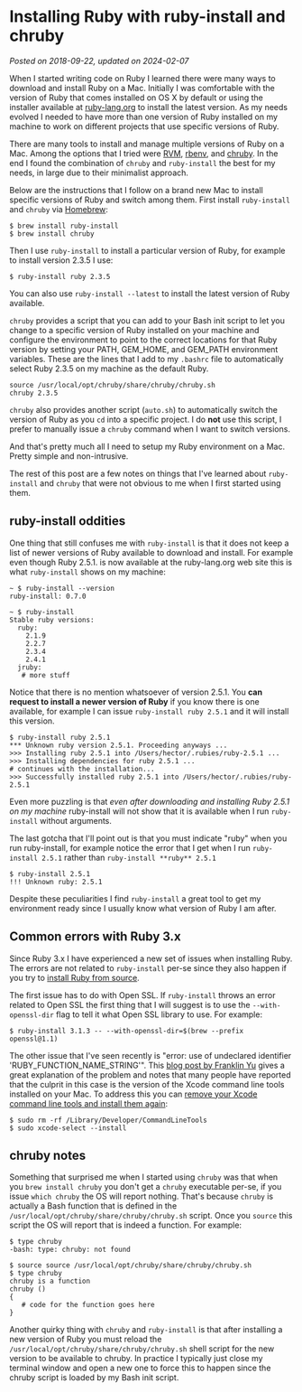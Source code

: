 # Installing Ruby with ruby-install and chruby
*Posted on 2018-09-22, updated on 2024-02-07*

When I started writing code on Ruby I learned there were many ways to download and install Ruby on a Mac. Initially I was comfortable with the version of Ruby that comes installed on OS X by default or using the installer available at [ruby-lang.org](https://www.ruby-lang.org/en/downloads/)  to install the latest version. As my needs evolved I needed to have more than one version of Ruby installed on my machine to work on different projects that use specific versions of Ruby.

There are many tools to install and manage multiple versions of Ruby on a Mac. Among the options that I tried were [RVM](https://rvm.io/), [rbenv](https://github.com/rbenv/rbenv), and [chruby](https://github.com/postmodern/chruby). In the end I found the combination of `chruby` and `ruby-install` the best for my needs, in large due to their minimalist approach.

Below are the instructions that I follow on a brand new Mac to install specific versions of Ruby and switch among them. First install `ruby-install` and `chruby` via [Homebrew](https://brew.sh/):

```
$ brew install ruby-install
$ brew install chruby
```

Then I use `ruby-install` to install a particular version of Ruby, for example to install version 2.3.5 I use:

```
$ ruby-install ruby 2.3.5
```

You can also use `ruby-install --latest` to install the latest version of Ruby available.

`chruby` provides a script that you can add to your Bash init script to let you change to a specific version of Ruby installed on your machine and configure the environment to point to the correct locations for that Ruby version by setting your PATH, GEM_HOME, and GEM_PATH environment variables. These are the lines that I add to my `.bashrc` file to automatically select Ruby 2.3.5 on my machine as the default Ruby.

```
source /usr/local/opt/chruby/share/chruby/chruby.sh
chruby 2.3.5
```

`chruby` also provides another script (`auto.sh`) to automatically switch the version of Ruby as you `cd` into a specific project. I do **not** use this script, I prefer to manually issue a `chruby` command when I want to switch versions.

And that's pretty much all I need to setup my Ruby environment on a Mac. Pretty simple and non-intrusive.

The rest of this post are a few notes on things that I've learned about `ruby-install` and `chruby` that were not obvious to me when I first started using them.


## ruby-install oddities

One thing that still confuses me with `ruby-install` is that it does not keep a list of newer versions of Ruby available to download and install. For example even though Ruby 2.5.1. is now available at the ruby-lang.org web site this is what `ruby-install` shows on my machine:

```
~ $ ruby-install --version
ruby-install: 0.7.0

~ $ ruby-install
Stable ruby versions:
  ruby:
    2.1.9
    2.2.7
    2.3.4
    2.4.1
  jruby:
   # more stuff
```

Notice that there is no mention whatsoever of version 2.5.1. You **can request to install a newer version of Ruby** if you know there is one available, for example I can issue `ruby-install ruby 2.5.1` and it will install this version.

```
$ ruby-install ruby 2.5.1
*** Unknown ruby version 2.5.1. Proceeding anyways ...
>>> Installing ruby 2.5.1 into /Users/hector/.rubies/ruby-2.5.1 ...
>>> Installing dependencies for ruby 2.5.1 ...
# continues with the installation...
>>> Successfully installed ruby 2.5.1 into /Users/hector/.rubies/ruby-2.5.1
```

Even more puzzling is that *even after downloading and installing Ruby 2.5.1 on my machine* ruby-install will not show that it is available when I run `ruby-install` without arguments.

The last gotcha that I'll point out is that you must indicate "ruby" when you run ruby-install, for example notice the error that I get when I run `ruby-install 2.5.1` rather than `ruby-install **ruby** 2.5.1`

```
$ ruby-install 2.5.1
!!! Unknown ruby: 2.5.1
```

Despite these peculiarities I find `ruby-install` a great tool to get my environment ready since I usually know what version of Ruby I am after.


## Common errors with Ruby 3.x
Since Ruby 3.x I have experienced a new set of issues when installing Ruby. The errors are not related to `ruby-install` per-se since they also happen if you try to [install Ruby from source](https://www.ruby-lang.org/en/news/2024/01/18/ruby-3-2-3-released/).

The first issue has to do with Open SSL. If `ruby-install` throws an error related to Open SSL the first thing that I will suggest is to use the `--with-openssl-dir` flag to tell it what Open SSL library to use. For example:

```
$ ruby-install 3.1.3 -- --with-openssl-dir=$(brew --prefix openssl@1.1)
```

The other issue that I've seen recently is "error: use of undeclared identifier 'RUBY_FUNCTION_NAME_STRING'". This [blog post by Franklin Yu](https://dev.to/franklinyu/error-of-rubyfunctionnamestring-when-compiling-ruby-32b8) gives a great explanation of the problem and notes that many people have reported that the culprit in this case is the version of the Xcode command line tools installed on your Mac. To address this you can [remove your Xcode command line tools and install them again](https://github.com/rbenv/ruby-build/discussions/1938#discussioncomment-2213912):

```
$ sudo rm -rf /Library/Developer/CommandLineTools
$ sudo xcode-select --install
```

## chruby notes

Something that surprised me when I started using `chruby` was that when you `brew install chruby` you don't get a `chruby` executable per-se, if you issue `which chruby` the OS will report nothing. That's because `chruby` is actually a Bash function that is defined in the `/usr/local/opt/chruby/share/chruby/chruby.sh` script. Once you `source` this script the OS will report that is indeed a function. For example:

```
$ type chruby
-bash: type: chruby: not found

$ source source /usr/local/opt/chruby/share/chruby/chruby.sh
$ type chruby
chruby is a function
chruby ()
{
   # code for the function goes here
}
```

Another quirky thing with `chruby` and `ruby-install` is that after installing a new version of Ruby you must reload the `/usr/local/opt/chruby/share/chruby/chruby.sh` shell script for the new version to be available to chruby. In practice I typically just close my terminal window and open a new one to force this to happen since the chruby script is loaded by my Bash init script.




